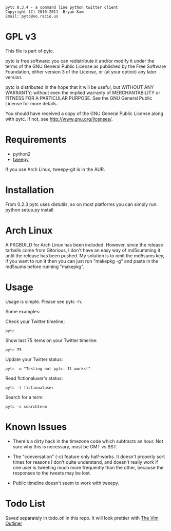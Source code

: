     pytc 0.3.4 - a command line python twitter client
    Copyright (C) 2010-2011  Bryan Kam
    Email: pytc@vo.racio.us

  GPL v3
==========

This file is part of pytc.

pytc is free software: you can redistribute it and/or modify
it under the terms of the GNU General Public License as published by
the Free Software Foundation, either version 3 of the License, or
(at your option) any later version.

pytc is distributed in the hope that it will be useful,
but WITHOUT ANY WARRANTY; without even the implied warranty of
MERCHANTABILITY or FITNESS FOR A PARTICULAR PURPOSE.  See the
GNU General Public License for more details.

You should have received a copy of the GNU General Public License
along with pytc.  If not, see <http://www.gnu.org/licenses/>.


  Requirements
================

 - python2
 - [tweepy](http://github.com/joshthecoder/tweepy)


If you use Arch Linux, tweepy-git is in the AUR.

  Installation
================

From 0.2.3 pytc uses distutils, so on most platforms you can simply run:
  python setup.py install

  Arch Linux
===============

A PKGBUILD for Arch Linux has been included.  However, since the release 
tarballs come from Gitorious, I don't have an easy way of md5summing it until 
the release has been pushed.  My solution is to omit the md5sums key, if you 
want to run it then you can just run "makepkg -g" and paste in the md5sums 
before running "makepkg".

  Usage
=========

Usage is simple. Please see pytc -h.

Some examples:

Check your Twitter timeline;

    pytc

Show last 75 items on your Twitter timeline:

    pytc 75

Update your Twitter status:

    pytc -u "Testing out pytc. It works!"

Read fictionaluser's status:

    pytc -t fictionaluser

Search for a term:

    pytc -s searchterm

  Known Issues
================

 - There's a dirty hack in the timezone code which subtracts an
   hour. Not sure why this is necessary, must be GMT vs BST.

 - The "conversation" (-c) feature only half-works. It doesn't
   properly sort times for reasons I don't quite understand, and
   doesn't really work if one user is tweeting much more frequently
   than the other, because the responses to the tweets may be lost.

 - Public timeline doesn't seem to work with tweepy.

  Todo List
=============

Saved separately in todo.otl in this repo. It will look prettier 
with [The Vim Outliner](http://bike-nomad.com/vim/vimoutliner.html)
